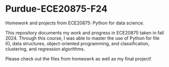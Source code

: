 # Purdue-ECE20875-F24
Homework and projects from ECE20875: Python for data science. 

This repository documents my work and progress in ECE20875 taken in fall 2024. 
Through this course, I was able to master the use of Python for file IO, data structures, object-oriented programming, and 
classification, clustering, and regression algorithms.

Please check out the files from homeowrk as well as my final project!

